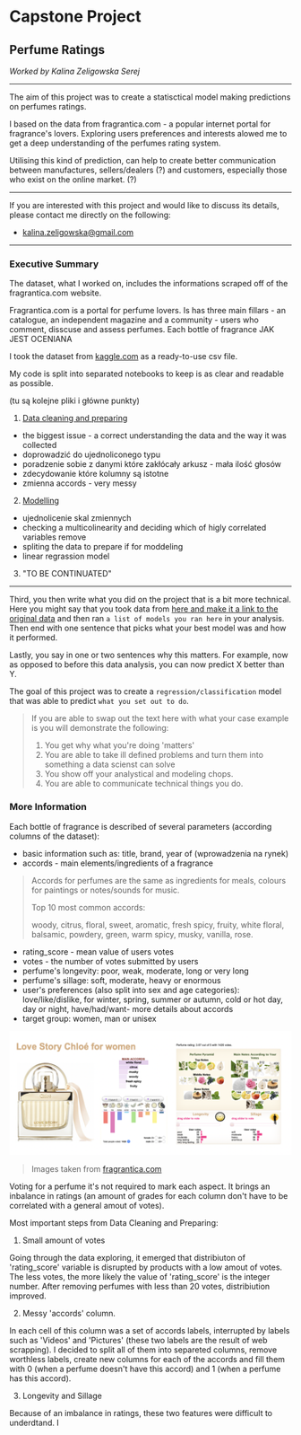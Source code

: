 # Capstone Project

## Perfume Ratings

*Worked by Kalina Zeligowska Serej*

***

The aim of this project was to create a statisctical model making predictions on perfumes ratings.

I based on the data from fragrantica.com - a popular internet portal for fragrance's lovers. Exploring users preferences and interests alowed me to get a deep understanding of the perfumes rating system.

Utilising this kind of prediction, can help to create better communication between manufactures, sellers/dealers (?) and customers, especially those who exist on the online market. (?)

***

If you are interested with this project and would like to discuss its details, please contact me directly on the following:
* [kalina.zeligowska@gmail.com]()

*** 

### Executive Summary


The dataset, what I worked on, includes the informations scraped off of the fragrantica.com website.

Fragrantica.com is a portal for perfume lovers. Is has three main fillars - an catalogue, an independent magazine and a community - users who comment, disscuse and assess perfumes.
Each bottle of fragrance JAK JEST OCENIANA

I took the dataset from <a href="https://www.kaggle.com/sagikeren88/fragrances-and-perfumes" target="_blank">kaggle.com</a> as a ready-to-use csv file.

My code is split into separated notebooks to keep is as clear and readable as possible.

(tu są kolejne pliki i główne punkty)


1. <a href="https://github.com/kalina-kalina/perfumes_ratings/blob/master/01%20-%20Data%20cleaning%20and%20preparation.ipynb" target="_blank">Data cleaning and preparing</a>

* the biggest issue - a correct understanding the data and the way it was collected
* doprowadzić do ujednoliconego typu
* poradzenie sobie z danymi które zakłócały arkusz - mała ilość głosów
* zdecydowanie które kolumny są istotne
* zmienna accords - very messy

2. <a href="https://github.com/kalina-kalina/perfumes_ratings/blob/master/02%20-%20Modelling.ipynb" target="_blank">Modelling</a>

* ujednolicenie skal zmiennych
* checking a multicolinearity and deciding which of higly correlated variables remove
* spliting the data to prepare if for moddeling
* linear regrassion model

3. "TO BE CONTINUATED"

*** 

Third, you then write what you did on the project that is a bit more technical.
Here you might say that you took data from [here and make it a link to the original data]() and then ran `a list of models you ran here` in your analysis.
Then end with one sentence that picks what your best model was and how it performed.

Lastly, you say in one or two sentences why this matters. 
For example, now as opposed to before this data analysis, you can now predict X better than Y. 

The goal of this project was to create a `regression/classification` model that was able to predict `what you set out to do`.

> If you are able to swap out the text here with what your case example is you will demonstrate the following:
> 1. You get why what you're doing 'matters'
> 2. You are able to take ill defined problems and turn them into something a data scienst can solve
> 3. You show off your analystical and modeling chops.
> 4. You are able to communicate technical things you do.

### More Information

Each bottle of fragrance is described of several parameters (according columns of the dataset):
* basic information such as: title, brand, year of (wprowadzenia na rynek)
* accords - main elements/ingredients of a fragrance

> Accords for perfumes are the same as ingredients for meals, colours for paintings or notes/sounds for music. 
>
> Top 10 most common accords: 
>
> woody, citrus, floral, sweet, aromatic, fresh spicy, fruity, white floral, balsamic, powdery, green, warm spicy, musky, vanilla, rose.

* rating_score - mean value of users votes
* votes - the number of votes submitted by users
* perfume's longevity: poor, weak, moderate, long or very long
* perfume's sillage: soft, moderate, heavy or enormous
* user's preferences (also split into sex and age categories): love/like/dislike, for winter, spring, summer or autumn, cold or hot day, day or night, have/had/want- more details about accords
* target group: women, man or unisex 

![](figures/from_web.png)

> Images taken from [fragrantica.com](https://www.fragrantica.com/perfume/Chlo-/Love-Story-26227.htmll)

Voting for a perfume it's not required to mark each aspect. It brings an inbalance in ratings (an amount of grades for each column don't have to be correlated with a general amout of votes).


Most important steps from Data Cleaning and Preparing:

1. Small amount of votes

Going through the data exploring, it emerged that distribiuton of 'rating_score' variable is disrupted by products with a
low amout of votes. The less votes, the more likely the value of 'rating_score' is the integer number. After removing perfumes with less than 20 votes, distribiution improved.

2. Messy 'accords' column. 

In each cell of this column was a set of accords labels, interrupted by labels such as 'Videos' and 'Pictures' (these two labels are the result of web scrapping). I decided to split all of them into separeted columns, remove worthless labels, create new columns for each of the accords and fill them with 0 (when a perfume doesn't have this accord) and 1 (when a perfume has this accord).

3. Longevity and Sillage

Because of an imbalance in ratings, these two features were difficult to underdtand. I 



